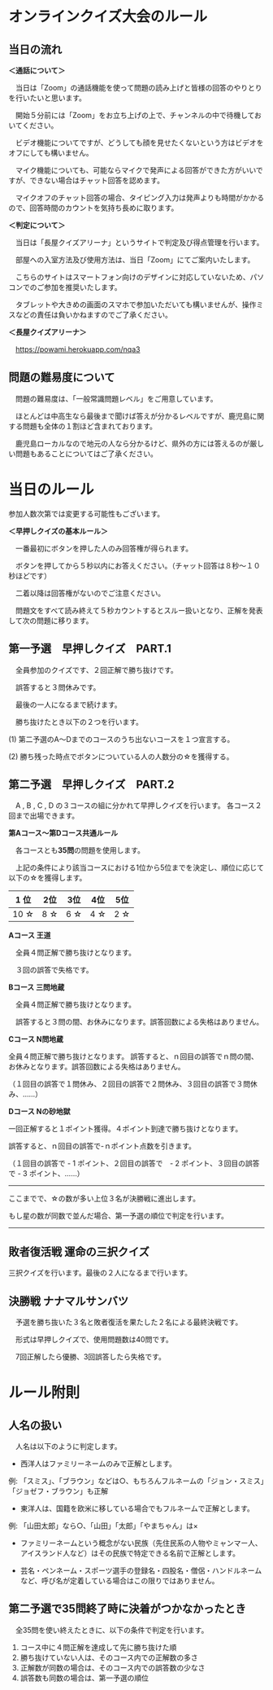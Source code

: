 # オンラインクイズ大会のルール

## 当日の流れ　

**＜通話について＞**

　当日は「Zoom」の通話機能を使って問題の読み上げと皆様の回答のやりとりを行いたいと思います。

　開始５分前には「Zoom」をお立ち上げの上で、チャンネルの中で待機しておいてください。
 
　ビデオ機能についてですが、どうしても顔を見せたくないという方はビデオをオフにしても構いません。
 
　マイク機能についても、可能ならマイクで発声による回答ができた方がいいですが、できない場合はチャット回答を認めます。
 
　マイクオフのチャット回答の場合、タイピング入力は発声よりも時間がかかるので、回答時間のカウントを気持ち長めに取ります。

**＜判定について＞**

　当日は「長屋クイズアリーナ」というサイトで判定及び得点管理を行います。
 
　部屋への入室方法及び使用方法は、当日「Zoom」にてご案内いたします。
 
　こちらのサイトはスマートフォン向けのデザインに対応していないため、パソコンでのご参加を推奨いたします。
 
　タブレットや大きめの画面のスマホで参加いただいても構いませんが、操作ミスなどの責任は負いかねますのでご了承ください。

**＜長屋クイズアリーナ＞**

　https://powami.herokuapp.com/nqa3


## 問題の難易度について

　問題の難易度は、「一般常識問題レベル」をご用意しています。
 
　ほとんどは中高生なら最後まで聞けば答えが分かるレベルですが、鹿児島に関する問題も全体の１割ほど含まれております。

　鹿児島ローカルなので地元の人なら分かるけど、県外の方には答えるのが厳しい問題もあることについてはご了承ください。
 

# 当日のルール
 
 
 参加人数次第では変更する可能性もございます。
 
**＜早押しクイズの基本ルール＞**

　一番最初にボタンを押した人のみ回答権が得られます。
 
　ボタンを押してから５秒以内にお答えください。（チャット回答は８秒〜１０秒ほどです）
 
　二着以降は回答権がないのでご注意ください。
 
　問題文をすべて読み終えて５秒カウントするとスルー扱いとなり、正解を発表して次の問題に移ります。
 
## 第一予選　早押しクイズ　PART.1

　全員参加のクイズです、２回正解で勝ち抜けです。

　誤答すると３問休みです。

　最後の一人になるまで続けます。

　勝ち抜けたとき以下の２つを行います。
 
 (1) 第二予選のA～Dまでのコースのうち出ないコースを１つ宣言する。
 
 (2) 勝ち残った時点でボタンについている人の人数分の☆を獲得する。
 
## 第二予選　早押しクイズ　PART.2

　A , B , C , D の３コースの組に分かれて早押しクイズを行います。
  各コース２回まで出場できます。

**第Aコース〜第Dコース共通ルール**

　各コースとも**35問**の問題を使用します。
 
　上記の条件により該当コースにおける1位から5位までを決定し、順位に応じて以下の☆を獲得します。

|1 位| 2位| 3位 |4位|5位 |
 ----|---- |---- |---- |---- 
 |10 ☆| 8 ☆| 6 ☆|4 ☆| 2 ☆| 
 
**Aコース 王道**

　全員４問正解で勝ち抜けとなります。
 
　３回の誤答で失格です。

**Bコース 三問地蔵**

　全員４問正解で勝ち抜けとなります。

　誤答すると３問の間、お休みになります。誤答回数による失格はありません。
 
**Cコース N問地蔵**

  全員４問正解で勝ち抜けとなります。
  誤答すると、ｎ回目の誤答でｎ問の間、お休みとなります。誤答回数による失格はありません。
 
（１回目の誤答で１問休み、２回目の誤答で２問休み、３回目の誤答で３問休み、……）

**Dコース Nの砂地獄**

  一回正解すると１ポイント獲得。４ポイント到達で勝ち抜けとなります。
  
  誤答すると、ｎ回目の誤答で-ｎポイント点数を引きます。
  
  （１回目の誤答で - 1 ポイント、２回目の誤答で　- 2 ポイント、３回目の誤答で - 3 ポイント、……）


--------

ここまでで、☆の数が多い上位３名が決勝戦に進出します。

もし星の数が同数で並んだ場合、第一予選の順位で判定を行います。

--------

## 敗者復活戦 運命の三択クイズ

  三択クイズを行います。最後の２人になるまで行います。

## 決勝戦 ナナマルサンバツ

　予選を勝ち抜いた３名と敗者復活を果たした２名による最終決戦です。
 
　形式は早押しクイズで、使用問題数は40問です。
 
　7回正解したら優勝、3回誤答したら失格です。

# ルール附則

## 人名の扱い

　人名は以下のように判定します。

- 西洋人はファミリーネームのみで正解とします。

例: 「スミス」、「ブラウン」などは○、もちろんフルネームの「ジョン・スミス」「ジョゼフ・ブラウン」も正解

- 東洋人は、国籍を欧米に移している場合でもフルネームで正解とします。

例: 「山田太郎」なら○、「山田」「太郎」「やまちゃん」は×

- ファミリーネームという概念がない民族（先住民系の人物やミャンマー人、アイスランド人など）はその民族で特定できる名前で正解とします。

- 芸名・ペンネーム・スポーツ選手の登録名・四股名・僧侶・ハンドルネームなど、呼び名が定着している場合はこの限りではありません。


## 第二予選で35問終了時に決着がつかなかったとき

　全35問を使い終えたときに、以下の条件で判定を行います。

1. コース中に４問正解を達成して先に勝ち抜けた順
2. 勝ち抜けていない人は、そのコース内での正解数の多さ
3. 正解数が同数の場合は、そのコース内での誤答数の少なさ
4. 誤答数も同数の場合は、第一予選の順位


